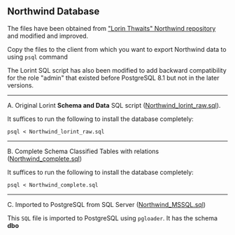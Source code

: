 ## Northwind Database
The files have been obtained from ["Lorin Thwaits" Northwind repository](https://github.com/lorint/Northwind) and modified and improved.

Copy the files to the client from which you want to export Northwind data to using `psql` command

The Lorint SQL script has also been modified to add backward compatibility for the role "admin" that 
existed before PostgreSQL 8.1 but not in the later versions.

---
A. Original Lorint <b>Schema and Data</b> SQL script (<ins>Northwind_lorint_raw.sql</ins>).

It suffices to run the following to install the database completely:
```shell
psql < Northwind_lorint_raw.sql
```
---

B. Complete Schema Classified Tables with relations (<ins>Northwind_complete.sql</ins>)

It suffices to run the following to install the database completely:
```shell
psql < Northwind_complete.sql
```

---

C. Imported to PostgreSQL from SQL Server (<ins>Northwind_MSSQL.sql</ins>)

This `SQL` file is imported to PostgreSQL using `pgloader`. It has the schema <b>dbo</b>



